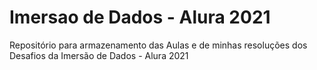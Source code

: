 # Imersao de Dados - Alura 2021

Repositório para armazenamento das Aulas e de minhas resoluções dos Desafios da Imersão de Dados - Alura 2021
